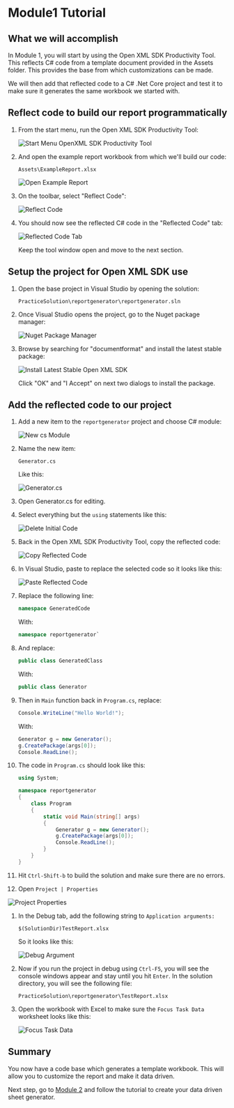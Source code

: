 # Module1 Tutorial

## What we will accomplish

In Module 1, you will start by using the Open XML SDK Productivity Tool. This reflects C# code from a template document provided in the Assets folder. This provides the base from which customizations can be made. 

We will then add that reflected code to a C# .Net Core project and test it to make sure it generates the same workbook we started with.

## Reflect code to build our report programmatically

1. From the start menu, run the Open XML SDK Productivity Tool:

    ![Start Menu OpenXML SDK Productivity Tool](Assets/openxmlsdktool_start_menu.png)

1. And open the example report workbook from which we'll build our code:

    `Assets\ExampleReport.xlsx`

    ![Open Example Report](Assets/open_report_in_tool.png)

1. On the toolbar, select "Reflect Code":

    ![Reflect Code](Assets/reflect_code.png)

1. You should now see the reflected C# code in the "Reflected Code" tab: 

    ![Reflected Code Tab](Assets/reflected_code_tab.png)

    Keep the tool window open and move to the next section.


## Setup the project for Open XML SDK use

1. Open the base project in Visual Studio by opening the solution:

    `PracticeSolution\reportgenerator\reportgenerator.sln`

1. Once Visual Studio opens the project, go to the Nuget package manager:

    ![Nuget Package Manager](Assets\nuget_package_manager.png)

1. Browse by searching for "documentformat" and install the latest stable package:

    ![Install Latest Stable Open XML SDK](Assets\documentformatinstall.png)

    Click "OK" and "I Accept" on next two dialogs to install the package.

## Add the reflected code to our project

1. Add a new item to the `reportgenerator` project and choose C# module:

    ![New cs Module](Assets\new_item.png)

1. Name the new item:

    `Generator.cs`

    Like this:

    ![Generator.cs](Assets\generatorcs.png)

1. Open Generator.cs for editing.

1. Select everything but the `using` statements like this:

    ![Delete Initial Code](Assets\select_initial_code.png)

1. Back in the Open XML SDK Productivity Tool, copy the reflected code:

   ![Copy Reflected Code](Assets/copy_all_code.png)

1. In Visual Studio, paste to replace the selected code so it looks like this: 

   ![Paste Reflected Code](Assets\paste_reflect_code.png)

1. Replace the following line:

    ```csharp
    namespace GeneratedCode
    ```

    With:

    ```csharp
    namespace reportgenerator`
    ```

1. And replace:

    ```csharp
    public class GeneratedClass
    ```

    With:

    ```csharp
    public class Generator
    ```

1. Then in `Main` function back in `Program.cs`, replace:

    ```csharp
    Console.WriteLine("Hello World!");
    ```

    With:

    ```csharp
    Generator g = new Generator();
    g.CreatePackage(args[0]);
    Console.ReadLine();
    ```

1. The code in `Program.cs` should look like this: 

    ```csharp
    using System;

    namespace reportgenerator
    {
        class Program
        {
            static void Main(string[] args)
            {
                Generator g = new Generator();
                g.CreatePackage(args[0]);
                Console.ReadLine();
            }
        }
    }
    ```

1. Hit `Ctrl-Shift-b` to build the solution and make sure there are no errors.

1. Open `Project | Properties`

![Project Properties](Assets\project_properties.png)

1. In the Debug tab, add the following string to `Application arguments:`

    `$(SolutionDir)TestReport.xlsx`

    So it looks like this:

    ![Debug Argument](Assets\debug_argument.png)

1. Now if you run the project in debug using `Ctrl-F5`, you will see the console windows appear and stay until you hit `Enter`. In the solution directory, you will see the following file:

    `PracticeSolution\reportgenerator\TestReport.xlsx`

1. Open the workbook with Excel to make sure the `Focus Task Data` worksheet looks like this:

    ![Focus Task Data](Assets\test_report_xlsx_sheet.png)

## Summary

You now have a code base which generates a template workbook. This will allow you to customize the report and make it data driven. 

Next step, go to [Module 2](Module2.md) and follow the tutorial to create your data driven sheet generator.

